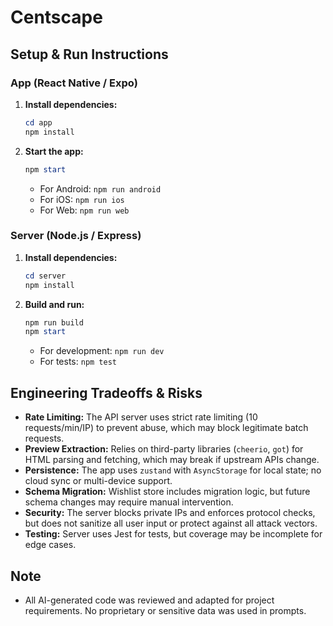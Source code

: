 # Centscape

## Setup & Run Instructions

### App (React Native / Expo)
1. **Install dependencies:**
   ```powershell
   cd app
   npm install
   ```
2. **Start the app:**
   ```powershell
   npm start
   ```
   - For Android: `npm run android`
   - For iOS: `npm run ios`
   - For Web: `npm run web`

### Server (Node.js / Express)
1. **Install dependencies:**
   ```powershell
   cd server
   npm install
   ```
2. **Build and run:**
   ```powershell
   npm run build
   npm start
   ```
   - For development: `npm run dev`
   - For tests: `npm test`

## Engineering Tradeoffs & Risks

- **Rate Limiting:** The API server uses strict rate limiting (10 requests/min/IP) to prevent abuse, which may block legitimate batch requests.
- **Preview Extraction:** Relies on third-party libraries (`cheerio`, `got`) for HTML parsing and fetching, which may break if upstream APIs change.
- **Persistence:** The app uses `zustand` with `AsyncStorage` for local state; no cloud sync or multi-device support.
- **Schema Migration:** Wishlist store includes migration logic, but future schema changes may require manual intervention.
- **Security:** The server blocks private IPs and enforces protocol checks, but does not sanitize all user input or protect against all attack vectors.
- **Testing:** Server uses Jest for tests, but coverage may be incomplete for edge cases.

## Note
- All AI-generated code was reviewed and adapted for project requirements. No proprietary or sensitive data was used in prompts.
